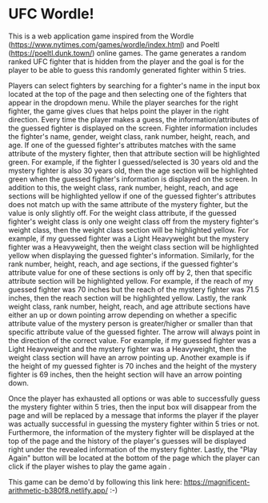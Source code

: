 # UFC Wordle!

This is a web application game inspired from the Wordle (https://www.nytimes.com/games/wordle/index.html) and Poeltl (https://poeltl.dunk.town/) online games. The game generates a random ranked UFC fighter that is hidden from the player and the goal is for the player to be able to guess this randomly generated fighter within 5 tries. 

Players can select fighters by searching for a fighter's name in the input box located at the top of the page and then selecting one of the fighters that appear in the dropdown menu. While the player searches for the right fighter, the game gives clues that helps point the player in the right direction. Every time the player makes a guess, the information/attributes of the guessed fighter is displayed on the screen. Fighter information includes the fighter's name, gender, weight class, rank number, height, reach, and age. If one of the guessed fighter's attributes matches with the same attribute of the mystery fighter, then that attribute section will be highlighted green. For example, if the fighter I guessed/selected is 30 years old and the mystery fighter is also 30 years old, then the age section will be highlighted green when the guessed fighter's information is displayed on the screen. In addition to this, the weight class, rank number, height, reach, and age sections will be highlighted yellow if one of the guessed fighter's attributes does not match up with the same attribute of the mystery fighter, but the value is only slightly off. For the weight class attribute, if the guessed fighter's weight class is only one weight class off from the mystery fighter's weight class, then the weight class section will be highlighted yellow. For example, if my guessed fighter was a Light Heavyweight but the mystery fighter was a Heavyweight, then the weight class section will be highlighted yellow when displaying the guessed fighter's information. Similarly, for the rank number, height, reach, and age sections, if the guessed fighter's attribute value for one of these sections is only off by 2, then that specific attribute section will be highlighted yellow. For example, if the reach of my guessed fighter was 70 inches but the reach of the mystery fighter was 71.5 inches, then the reach section will be highlighted yellow. Lastly, the rank weight class, rank number, height, reach, and age attribute sections have either an up or down pointing arrow depending on whether a specific attribute value of the mystery person is greater/higher or smaller than that specific attribute value of the guessed fighter. The arrow will always point in the direction of the correct value. For example, if my guessed fighter was a Light Heavyweight and the mystery fighter was a Heavyweight, then the weight class section will have an arrow pointing up. Another example is if the height of my guessed fighter is 70 inches and the height of the mystery fighter is 69 inches, then the height section will have an arrow pointing down.

Once the player has exhausted all options or was able to successfully guess the mystery fighter within 5 tries, then the input box will disappear from the page and will be replaced by a message that informs the player if the player was actually successful in guessing the mystery fighter within 5 tries or not. Furthermore, the information of the mystery fighter will be displayed at the top of the page and the history of the player's guesses will be displayed right under the revealed information of the mystery fighter. Lastly, the "Play Again" button will be located at the bottom of the page which the player can click if the player wishes to play the game again .

This game can be demo'd by following this link here: https://magnificent-arithmetic-b380f8.netlify.app/
:-)
